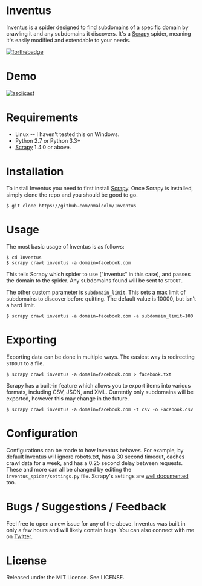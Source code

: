 # Inventus

Inventus is a spider designed to find subdomains of a specific domain by crawling it and any subdomains it discovers. It's a [Scrapy](https://scrapy.org/) spider, meaning it's easily modified and extendable to your needs.

[![forthebadge](http://forthebadge.com/images/badges/fuck-it-ship-it.svg)](http://forthebadge.com)

# Demo

[![asciicast](https://asciinema.org/a/PGIeEpEwZTUdgxrolBpCjljHL.png)](https://asciinema.org/a/PGIeEpEwZTUdgxrolBpCjljHL)

# Requirements

 - Linux -- I haven't tested this on Windows.
 - Python 2.7 or Python 3.3+
 - [Scrapy](https://scrapy.org/) 1.4.0 or above.

# Installation

To install Inventus you need to first install [Scrapy](https://scrapy.org/). Once Scrapy is installed, simply clone the repo and you should be good to go.

```
$ git clone https://github.com/nmalcolm/Inventus
```

# Usage

The most basic usage of Inventus is as follows:

```
$ cd Inventus
$ scrapy crawl inventus -a domain=facebook.com
```

This tells Scrapy which spider to use ("inventus" in this case), and passes the domain to the spider. Any subdomains found will be sent to `STDOUT`.

The other custom parameter is `subdomain_limit`. This sets a max limit of subdomains to discover before quitting. The default value is 10000, but isn't a hard limit.

```
$ scrapy crawl inventus -a domain=facebook.com -a subdomain_limit=100
```

# Exporting

Exporting data can be done in multiple ways. The easiest way is redirecting `STDOUT` to a file.

```
$ scrapy crawl inventus -a domain=facebook.com > facebook.txt
```

Scrapy has a built-in feature which allows you to export items into various formats, including CSV, JSON, and XML. Currently only subdomains will be exported, however this may change in the future.

```
$ scrapy crawl inventus -a domain=facebook.com -t csv -o Facebook.csv
```

# Configuration

Configurations can be made to how Inventus behaves. For example, by default Inventus will ignore robots.txt, has a 30 second timeout, caches crawl data for a week, and has a 0.25 second delay between requests. These and more can all be changed by editing the `inventus_spider/settings.py` file. Scrapy's settings are [well documented](https://doc.scrapy.org/en/latest/topics/settings.html#aws-access-key-id) too.

# Bugs / Suggestions / Feedback

Feel free to open a new issue for any of the above. Inventus was built in only a few hours and will likely contain bugs. You can also connect with me on [Twitter](https://twitter.com/NathOnSecurity).

# License

Released under the MIT License. See LICENSE.
